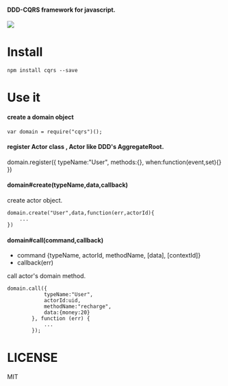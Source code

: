 #### DDD-CQRS framework for javascript.

![](https://raw.githubusercontent.com/leogiese/cqrs/master/img.png)

Install
=======

    npm install cqrs --save

Use it
======

#### create a domain object
```
var domain = require("cqrs")();
```

#### register Actor class , Actor like DDD's AggregateRoot.

domain.register({
    typeName:"User",
    methods:{},
    when:function(event,set){}
})

#### domain#create(typeName,data,callback)

create actor object.
```
domain.create("User",data,function(err,actorId){
    ...
})
```

#### domain#call(command,callback)

+ command {typeName, actorId, methodName, [data], [contextId]}
+ callback(err)

call actor's domain method.

```
domain.call({
            typeName:"User",
            actorId:uid,
            methodName:"recharge",
            data:{money:20}
        }, function (err) {
            ...
        });
```


LICENSE
=======
MIT